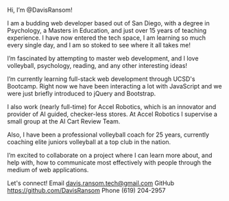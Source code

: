 Hi, I’m @DavisRansom!

I am a budding web developer based out of San Diego, with a degree in Psychology, a Masters in Education, and just over 15 years of teaching experience. I have now entered the tech space, I am learning so much every single day, and I am so stoked to see where it all takes me!

I’m fascinated by attempting to master web development, and I love volleyball, psychology, reading, and any other interesting ideas!

I’m currently learning full-stack web development through UCSD's Bootcamp. Right now we have been interacting a lot with JavaScript and we were just briefly introduced to jQuery and Bootstrap.

I also work (nearly full-time) for Accel Robotics, which is an innovator and provider of AI guided, checker-less stores. At Accel Robotics I supervise a small group at the AI Cart Review Team.

Also, I have been a professional volleyball coach for 25 years, currently coaching elite juniors volleyball at a top club in the nation.

I’m excited to collaborate on a project where I can learn more about, and help with, how to communicate most effectively with people through the medium of web applications.

Let's connect!
Email davis.ransom.tech@gmail.com
GitHub https://github.com/DavisRansom
Phone (619) 204-2957

